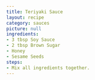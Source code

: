 ```yaml
---
title: Teriyaki Sauce
layout: recipe
category: sauces
picture: null
ingredients:
- 3 tbsp Soy Sauce
- 2 tbsp Brown Sugar
- Honey
- Sesame Seeds
steps:
- Mix all ingredients together.
---
```


